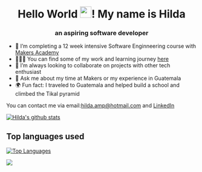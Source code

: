<h1 align='center'>Hello World <img src="https://raw.githubusercontent.com/MartinHeinz/MartinHeinz/master/wave.gif" width="30px">! My name is Hilda</h1>
                                                      
<h3 align='center'> an aspiring software developer</h3>

- 🔭 I’m completing a 12 week intensive Software Enginneering course with [Makers Academy](https://makers.tech/)
- 👩🏾‍💻  You can find some of my work and learning journey [here](https://github.com/Pi-hils/Learning_Journey)
- 👯 I’m always looking to collaborate on projects with other tech enthusiast 
- 💬 Ask me about my time at Makers or my experience in Guatemala
- 🌍 Fun fact: I traveled to Guatemala and helped build a school and climbed the Tikal pyramid


You can contact me via email:hilda.amp@hotmail.com and [LinkedIn](https://www.linkedin.com/in/hilda-amponsah-0a0129124/)



[![Hilda's github stats](https://github-readme-stats.vercel.app/api?username=Pi-hils&theme=highcontrast&show_icons=true)](https://github.com/Pi-hils/github-readme-stats)
</p>

## Top languages used
[![Top Languages](https://github-readme-stats.vercel.app/api/top-langs/?username=Pi-hils)](https://github.com/Pi-hils/github-readme-stats)

![](https://visitor-badge.laobi.icu/badge?page_id=Pi-hils.Pi-hils)
